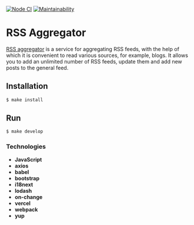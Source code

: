 [![Node CI](https://github.com/Bonamente/frontend-project-lvl3/workflows/Node%20CI/badge.svg)](https://github.com/Bonamente/frontend-project-lvl3/actions)
[![Maintainability](https://api.codeclimate.com/v1/badges/18af3312ddf9d9c0fc9d/maintainability)](https://codeclimate.com/github/Bonamente/frontend-project-lvl3/maintainability)

# RSS Aggregator 

<a href="https://frontend-project-lvl3-a1ckln1ct-bonamente.vercel.app/" target="_blank" rel="noopener noreferrer">RSS aggregator</a> is a service for aggregating RSS feeds, with the help of which it is convenient to read various sources, for example, blogs. It allows you to add an unlimited number of RSS feeds, update them and add new posts to the general feed.

## Installation

```sh
$ make install
```

## Run

```sh
$ make develop
```
### Technologies

- **JavaScript**
- **axios**
- **babel**
- **bootstrap**
- **i18next**
- **lodash**
- **on-change**
- **vercel**
- **webpack**
- **yup**
